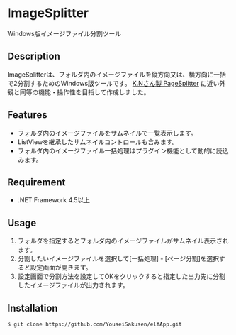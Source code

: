 # ImageSplitter

Windows版イメージファイル分割ツール

## Description

ImageSplitterは、フォルダ内のイメージファイルを縦方向又は、横方向に一括で2分割するためのWindows版ツールです。
[K.Nさん製 PageSplitter](http://www.vector.co.jp/soft/win95/art/se482746.html) に近い外観と同等の機能・操作性を目指して作成しました。

<!--
***DEMO:***

![Demo](https://image-url.gif)
-->

## Features

- フォルダ内のイメージファイルをサムネイルで一覧表示します。
- ListViewを継承したサムネイルコントロールも含みます。
- フォルダ内のイメージファイル一括処理はプラグイン機能として動的に読込みます。

## Requirement

- .NET Framework 4.5以上

## Usage

1. フォルダを指定するとフォルダ内のイメージファイルがサムネイル表示されます。
2. 分割したいイメージファイルを選択して[一括処理] - [ページ分割]を選択すると設定画面が開きます。
3. 設定画面で分割方法を設定してOKをクリックすると指定した出力先に分割したイメージファイルが出力されます。

## Installation

    $ git clone https://github.com/YouseiSakusen/elfApp.git

<!--
## Anything Else

AnythingAnythingAnything
AnythingAnythingAnything
AnythingAnythingAnything

## Author

[@b4b4r07](https://twitter.com/b4b4r07)

## License

[MIT](http://b4b4r07.mit-license.org)
-->
